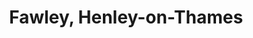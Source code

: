 ---
title: Fawley, Henley-on-Thames
url: /fawley-henley-on-thames/
latitude: 51.554
longitude: -0.9
---
